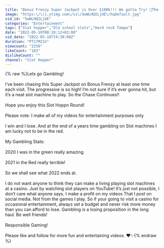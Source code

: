 ```yaml
---
title: "Bonus Frenzy Super Jackpot is Over $100k!!! We gotta Try! 🎰The Chase Continues!"
image: "https:\/\/i.ytimg.com\/vi\/5wWLHQILjUE\/hqdefault.jpg"
vid_id: "5wWLHQILjUE"
categories: "Entertainment"
tags: ["Slot hopper","Old school slots","Hard rock Tampa"]
date: "2022-05-19T00:10:12+03:00"
vid_date: "2022-05-18T19:30:00Z"
duration: "PT17M21S"
viewcount: "2250"
likeCount: "183"
dislikeCount: ""
channel: "Slot Hopper"
---
```

{% raw %}Lets go Gambling!<br /><br />I’ve been chasing this Super Jackpot on Bonus Frenzy at least one time each visit. The progressive is so high! I’m not sure if it’s ever gonna hit, but it’s a neat slot machine to play. So the Chase Continues!!<br /><br />Hope you enjoy this Slot Hoppn Round! <br /><br />Please note: I make all of my videos for entertainment purposes only  <br /><br />I win and I lose. And at the end of a years time gambling on Slot machines I am lucky not to be in the red. <br /><br />My Gambling Stats:<br /><br />2020 I was in the green really amazing. <br /><br />2021 in the Red really terrible! <br /><br />So we shall see what 2022 ends at. <br /><br />I do not want anyone to think they can make a living playing slot machines at a casino. Just by watching slot players on YouTube! It’s just not possible, I don’t care what anyone says. I make a profit on my videos That I post on social media. Not from the games I play. So if your going to visit a casino for occasional entertainment, always set a budget and never risk more money than you can afford to lose. Gambling is a losing proposition in the long haul. Be well friends! <br /><br />Responsible Gaming!<br /><br />Please like and follow for more fun and entertaining videos. ❤️✨{% endraw %}
